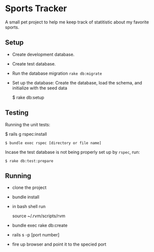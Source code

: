 # Sports Tracker
A small pet project to help me keep track of statitistic about my
favorite sports.

## Setup

* Create development database.

* Create test database.

* Run the database migration `rake db:migrate`

* Set up the database:
  Create the database, load the schema, and initialize with the seed data

	$ rake db:setup

## Testing
Running the unit tests:

  $ rails g rspec:install

	$ bundle exec rspec [directory or file name]

Incase the test database is not being properly set up by `rspec`,
run:

	$ rake db:test:prepare

## Running
* clone the project

* bundle install

* in bash shell run

    source ~/.rvm/scripts/rvm


* bundle exec rake db:create

* rails s -p [port number]

* fire up browser and point it to the specied port
